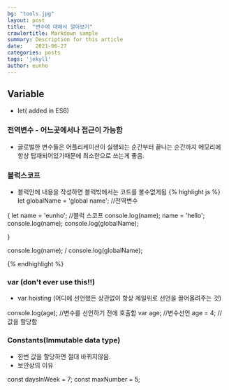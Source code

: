```yaml
---
bg: "tools.jpg"
layout: post
title:  "변수에 대해서 알아보기"
crawlertitle: Markdown sample
summary: Description for this article
date:    2021-06-27
categories: posts
tags: 'jekyll'
author: eunho
---
```



## Variable 
- let( added in ES6)


### 전역변수 - 어느곳에서나 접근이 가능함 
- 글로벌한 변수들은 어플리케이션이 실행되는 순간부터 끝나는 순간까지 메모리에 항상 탑재되어있기때문에 최소한으로 쓰는게 좋음.

### 블럭스코프 
- 블럭안에 내용을 작성하면 블럭밖에서는 코드를 볼수없게됨
{% highlight js %}
let globalName = 'global name'; //전역변수

{
    let name = 'eunho';          //블럭 스코프
    console.log(name);
    name = 'hello';
    console.log(name);
    console.log(globalName);

}

console.log(name); /
console.log(globalName);

{% endhighlight %}

### var (don't ever use this!!)
- var hoisting (어디에 선언했든 상관없이 항상 제일위로 선언을 끌어올려주는 것)

console.log(age); //변수를 선언하기 전에 호출함
var age; //변수선언
age = 4; //값을 할당함

### Constants(Immutable data type)
- 한번 값을 할당하면 절대 바뀌지않음.
- 보안상의 이유

const daysInWeek = 7;
const maxNumber = 5;

